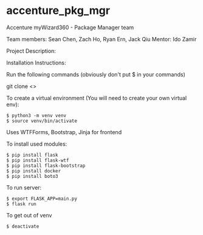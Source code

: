 # accenture_pkg_mgr
Accenture myWizard360 - Package Manager team

Team members: Sean Chen, Zach Ho, Ryan Ern, Jack Qiu
Mentor: Ido Zamir

Project Description:

Installation Instructions:

Run the following commands (obviously don't put $ in your commands)

git clone <>

To create a virtual environment (You will need to create your own virtual env):
```
$ python3 -m venv venv
$ source venv/bin/activate
```
Uses WTFForms, Bootstrap, Jinja for frontend

To install used modules:
```
$ pip install flask
$ pip install flask-wtf
$ pip install flask-bootstrap
$ pip install docker
$ pip install boto3
```

To run server:
```
$ export FLASK_APP=main.py
$ flask run
```

To get out of venv
```
$ deactivate
```

